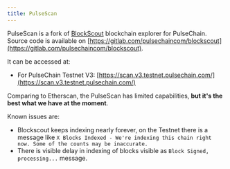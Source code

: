 ```yaml
---
title: PulseScan
---
```


PulseScan is a fork of [BlockScout](https://github.com/blockscout/blockscout) blockchain explorer for PulseChain. Source code is available on [https://gitlab.com/pulsechaincom/blockscout](https://gitlab.com/pulsechaincom/blockscout).

It can be accessed at:
- For PulseChain Testnet V3: [https://scan.v3.testnet.pulsechain.com/](https://scan.v3.testnet.pulsechain.com/)

Comparing to Etherscan, the PulseScan has limited capabilities, **but it's the best what we have at the moment**.

Known issues are:
- Blockscout keeps indexing nearly forever, on the Testnet there is a message like `X Blocks Indexed - We're indexing this chain right now. Some of the counts may be inaccurate.`
- There is visible delay in indexing of blocks visible as `Block Signed, processing...` message.

